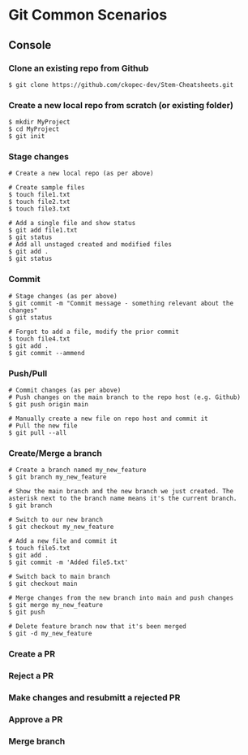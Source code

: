 
# Git Common Scenarios

## Console

### Clone an existing repo from Github

~~~
$ git clone https://github.com/ckopec-dev/Stem-Cheatsheets.git
~~~

### Create a new local repo from scratch (or existing folder)

~~~
$ mkdir MyProject
$ cd MyProject
$ git init
~~~

### Stage changes

~~~
# Create a new local repo (as per above)

# Create sample files
$ touch file1.txt
$ touch file2.txt
$ touch file3.txt

# Add a single file and show status
$ git add file1.txt
$ git status
# Add all unstaged created and modified files
$ git add .
$ git status
~~~

### Commit

~~~
# Stage changes (as per above)
$ git commit -m "Commit message - something relevant about the changes"
$ git status

# Forgot to add a file, modify the prior commit
$ touch file4.txt
$ git add .
$ git commit --ammend
~~~

### Push/Pull

~~~
# Commit changes (as per above)
# Push changes on the main branch to the repo host (e.g. Github)
$ git push origin main

# Manually create a new file on repo host and commit it
# Pull the new file
$ git pull --all
~~~

### Create/Merge a branch

~~~
# Create a branch named my_new_feature
$ git branch my_new_feature

# Show the main branch and the new branch we just created. The asterisk next to the branch name means it's the current branch.
$ git branch

# Switch to our new branch
$ git checkout my_new_feature

# Add a new file and commit it
$ touch file5.txt
$ git add .
$ git commit -m 'Added file5.txt'

# Switch back to main branch
$ git checkout main

# Merge changes from the new branch into main and push changes
$ git merge my_new_feature
$ git push

# Delete feature branch now that it's been merged
$ git -d my_new_feature
~~~

### Create a PR
### Reject a PR
### Make changes and resubmitt a rejected PR 
### Approve a PR
### Merge branch 
